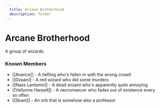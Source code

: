 ```yaml
---
  title: Arcane Brotherhood
  description: folder
---
```

# Arcane Brotherhood 
A group of wizards.

### Known Members
- [[Avarice]] - A tiefling who's fallen in with the wrong crowd
- [[Dzaan]] - A red wizard who did some murders
- [[Nass Lantomir]] - A dead wizard who's apparently quite annoying
- [[Vellynne Harpell]] - A necromancer who fades out of existence every so often
- [[Skant]] - An orb that is somehow also a professor